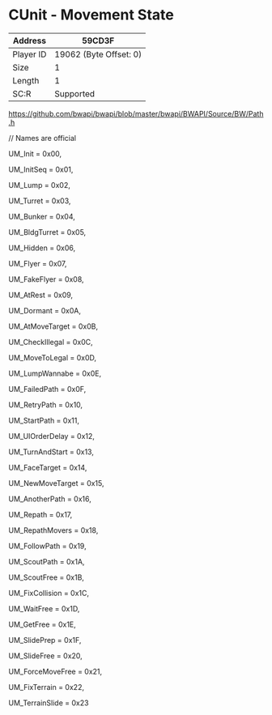 #  CUnit - Movement State
Address   | 59CD3F
----------|-------------
Player ID | 19062 (Byte Offset: 0)
Size 	  | 1
Length 	  | 1
SC:R      | Supported

https://github.com/bwapi/bwapi/blob/master/bwapi/BWAPI/Source/BW/Path.h
// Names are official
UM_Init          = 0x00,
UM_InitSeq       = 0x01,
UM_Lump          = 0x02,
UM_Turret        = 0x03,
UM_Bunker        = 0x04,
UM_BldgTurret    = 0x05,
UM_Hidden        = 0x06,
UM_Flyer         = 0x07,
UM_FakeFlyer     = 0x08,
UM_AtRest        = 0x09,
UM_Dormant       = 0x0A,
UM_AtMoveTarget  = 0x0B,
UM_CheckIllegal  = 0x0C,
UM_MoveToLegal   = 0x0D,
UM_LumpWannabe   = 0x0E,
UM_FailedPath    = 0x0F,
UM_RetryPath     = 0x10,
UM_StartPath     = 0x11,
UM_UIOrderDelay  = 0x12,
UM_TurnAndStart  = 0x13,
UM_FaceTarget    = 0x14,
UM_NewMoveTarget = 0x15,
UM_AnotherPath   = 0x16,
UM_Repath        = 0x17,
UM_RepathMovers  = 0x18,
UM_FollowPath    = 0x19,
UM_ScoutPath     = 0x1A,
UM_ScoutFree     = 0x1B,
UM_FixCollision  = 0x1C,
UM_WaitFree      = 0x1D,
UM_GetFree       = 0x1E,
UM_SlidePrep     = 0x1F,
UM_SlideFree     = 0x20,
UM_ForceMoveFree = 0x21,
UM_FixTerrain    = 0x22,
UM_TerrainSlide  = 0x23
